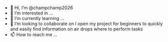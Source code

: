 - 👋 Hi, I’m @champchamp2026
- 👀 I’m interested in ...
- 🌱 I’m currently learning ...
- 💞️ I’m looking to collaborate on I open my project for beginners to quickly and easily find information on air drops where to perform tasks
- 📫 How to reach me ...

<!---
champchamp2026/champchamp2026 is a ✨ special ✨ repository because its `README.md` (this file) appears on your GitHub profile.
You can click the Preview link to take a look at your changes.
--->
